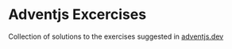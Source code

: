 # Adventjs Excercises

Collection of solutions to the exercises suggested in [adventjs.dev](https://adventjs.dev/)
